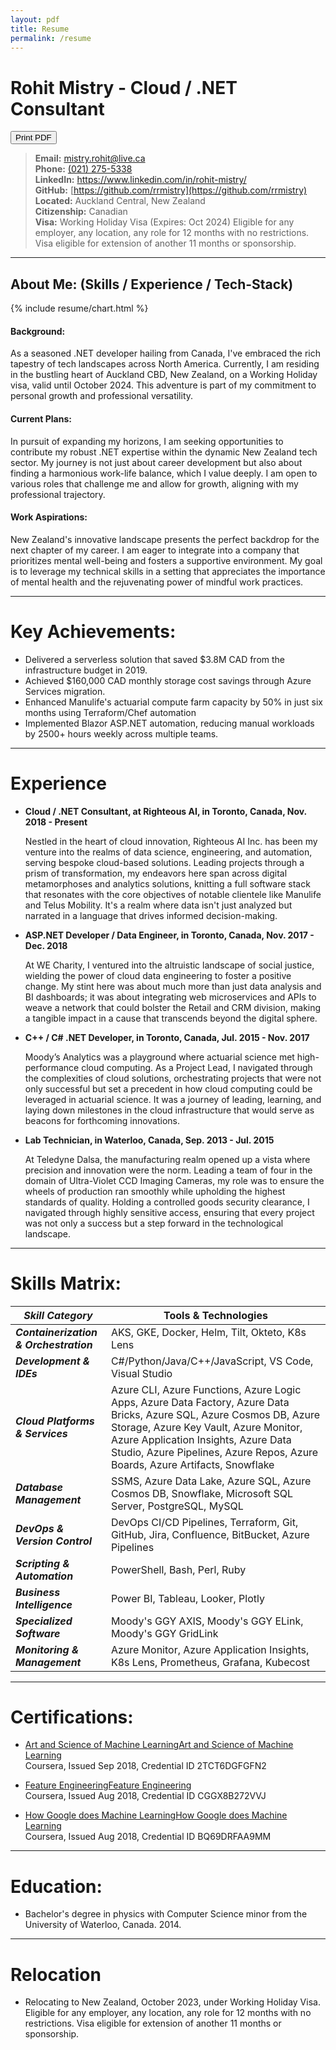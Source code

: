 ```yaml
---
layout: pdf
title: Resume
permalink: /resume
---
```


<div class="grid-container">
  <div class="grid-item">
    <h1>
      <b>Rohit Mistry - Cloud / .NET Consultant</b>
    </h1>
  </div>
  <div class="grid-item grid-item-right">
    <div class="no-print">
      <button class="print-btn">Print PDF</button>
    </div>
  </div>
</div>

> **Email:** [mistry.rohit@live.ca](mailto:mistry.rohit@live.ca)
> <br/>
> **Phone:** [(021) 275-5338](tel:+64212755338)
> <br/>
> **LinkedIn:** <a href="https://www.linkedin.com/in/rohit-mistry/" target="_blank">https://www.linkedin.com/in/rohit-mistry/</a>
> <br/>
> **GitHub:** [https://github.com/rrmistry](https://github.com/rrmistry)
> <br/>
> **Located:** Auckland Central, New Zealand
> <br/>
> **Citizenship:** Canadian
> <br/>
> **Visa:** Working Holiday Visa (Expires: Oct 2024) Eligible for any employer, any location, any role for 12 months with no restrictions. Visa eligible for extension of another 11 months or sponsorship.

<hr />

<h2>About Me: (Skills / Experience / Tech-Stack)</h2>

{% include resume/chart.html %}

<h4><b>Background:</b></h4>
As a seasoned .NET developer hailing from Canada, I've embraced the rich tapestry of tech landscapes across North America. Currently, I am residing in the bustling heart of Auckland CBD, New Zealand, on a Working Holiday visa, valid until October 2024. This adventure is part of my commitment to personal growth and professional versatility.

<h4><b>Current Plans:</b></h4>
In pursuit of expanding my horizons, I am seeking opportunities to contribute my robust .NET expertise within the dynamic New Zealand tech sector. My journey is not just about career development but also about finding a harmonious work-life balance, which I value deeply. I am open to various roles that challenge me and allow for growth, aligning with my professional trajectory.

<h4><b>Work Aspirations:</b></h4>
New Zealand's innovative landscape presents the perfect backdrop for the next chapter of my career. I am eager to integrate into a company that prioritizes mental well-being and fosters a supportive environment. My goal is to leverage my technical skills in a setting that appreciates the importance of mental health and the rejuvenating power of mindful work practices.

_____

# Key Achievements:

- Delivered a serverless solution that saved $3.8M CAD from the infrastructure budget in 2019.
- Achieved $160,000 CAD monthly storage cost savings through Azure Services migration.
- Enhanced Manulife's actuarial compute farm capacity by 50% in just six months using Terraform/Chef automation
- Implemented Blazor ASP.NET automation, reducing manual workloads by 2500+ hours weekly across multiple teams.

_____

# Experience

- <b>Cloud / .NET Consultant, at Righteous AI, in Toronto, Canada, Nov. 2018 - Present</b>

  Nestled in the heart of cloud innovation, Righteous AI Inc. has been my venture into the realms of data science, engineering, and automation, serving bespoke cloud-based solutions. Leading projects through a prism of transformation, my endeavors here span across digital metamorphoses and analytics solutions, knitting a full software stack that resonates with the core objectives of notable clientele like Manulife and Telus Mobility. It's a realm where data isn't just analyzed but narrated in a language that drives informed decision-making.

- <b>ASP.NET Developer / Data Engineer, in Toronto, Canada, Nov. 2017 - Dec. 2018</b>

  At WE Charity, I ventured into the altruistic landscape of social justice, wielding the power of cloud data engineering to foster a positive change. My stint here was about much more than just data analysis and BI dashboards; it was about integrating web microservices and APIs to weave a network that could bolster the Retail and CRM division, making a tangible impact in a cause that transcends beyond the digital sphere.

- <b>C++ / C# .NET Developer, in Toronto, Canada, Jul. 2015 - Nov. 2017</b>

  Moody’s Analytics was a playground where actuarial science met high-performance cloud computing. As a Project Lead, I navigated through the complexities of cloud solutions, orchestrating projects that were not only successful but set a precedent in how cloud computing could be leveraged in actuarial science. It was a journey of leading, learning, and laying down milestones in the cloud infrastructure that would serve as beacons for forthcoming innovations.

- <b>Lab Technician, in Waterloo, Canada, Sep. 2013 - Jul. 2015</b>

  At Teledyne Dalsa, the manufacturing realm opened up a vista where precision and innovation were the norm. Leading a team of four in the domain of Ultra-Violet CCD Imaging Cameras, my role was to ensure the wheels of production ran smoothly while upholding the highest standards of quality. Holding a controlled goods security clearance, I navigated through highly sensitive access, ensuring that every project was not only a success but a step forward in the technological landscape.

_____

# Skills Matrix:

| **_Skill Category_** | **Tools & Technologies** |
| ----- | ----- |
| **_Containerization & Orchestration_** | AKS, GKE, Docker, Helm, Tilt, Okteto, K8s Lens |
| **_Development & IDEs_** | C#/Python/Java/C++/JavaScript, VS Code, Visual Studio |
| **_Cloud Platforms & Services_** | Azure CLI, Azure Functions, Azure Logic Apps, Azure Data Factory, Azure Data Bricks, Azure SQL, Azure Cosmos DB, Azure Storage, Azure Key Vault, Azure Monitor, Azure Application Insights, Azure Data Studio, Azure Pipelines, Azure Repos, Azure Boards, Azure Artifacts, Snowflake |
| **_Database Management_** | SSMS, Azure Data Lake, Azure SQL, Azure Cosmos DB, Snowflake, Microsoft SQL Server, PostgreSQL, MySQL |
| **_DevOps & Version Control_** | DevOps CI/CD Pipelines, Terraform, Git, GitHub, Jira, Confluence, BitBucket, Azure Pipelines |
| **_Scripting & Automation_** | PowerShell, Bash, Perl, Ruby |
| **_Business Intelligence_** | Power BI, Tableau, Looker, Plotly |
| **_Specialized Software_** | Moody's GGY AXIS, Moody's GGY ELink, Moody's GGY GridLink |
| **_Monitoring & Management_** | Azure Monitor, Azure Application Insights, K8s Lens, Prometheus, Grafana, Kubecost |

_____

# Certifications:

- [Art and Science of Machine LearningArt and Science of Machine Learning](https://www.coursera.org/account/accomplishments/verify/2TCT6DGFGFN2)
  <br/>
  Coursera, Issued Sep 2018, Credential ID 2TCT6DGFGFN2

- [Feature EngineeringFeature Engineering](https://www.coursera.org/account/accomplishments/verify/CGGX8B272VVJ)
  <br/>
  Coursera, Issued Aug 2018, Credential ID CGGX8B272VVJ

- [How Google does Machine LearningHow Google does Machine Learning](https://www.coursera.org/account/accomplishments/verify/BQ69DRFAA9MM)
  <br/>
  Coursera, Issued Aug 2018, Credential ID BQ69DRFAA9MM

_____

# Education:

- Bachelor's degree in physics with Computer Science minor from the University of Waterloo, Canada. 2014.

_____

# Relocation

- Relocating to New Zealand, October 2023, under Working Holiday Visa. Eligible for any employer, any location, any role for 12 months with no restrictions. Visa eligible for extension of another 11 months or sponsorship.
